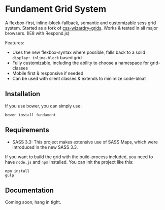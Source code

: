 # Fundament Grid System

A flexbox-first, inline-block-fallback, semantic and customizable scss grid system. Started as a fork of [css-wizardry-grids](https://github.com/csswizardry/csswizardry-grids). Works & tested in all major browsers. (IE8 with Respond.js)

Features:

 - Uses the new flexbox-syntax where possible, falls back to a solid `display: inline-block` based grid
 - Fully customizable, including the ability to choose a namespace for grid-classes
 - Mobile first & responsive if needed
 - Can be used with silent classes & extends to minimize code-bloat

## Installation

If you use bower, you can simply use:

```
bower install fundament
```

## Requirements

 - SASS 3.3: This project makes extensive use of SASS Maps, which were introduced in the new SASS 3.3.

If you want to build the grid with the build-process included, you need to have `node.js` and `npm` installed. You can init the project like this:

```
npm install
gulp
```

## Documentation

Coming soon, hang in tight.